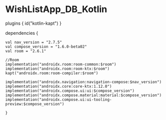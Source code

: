 # WishListApp_DB_Kotlin

<application
        android:name=".WishListApp" >

</application>



plugins {
    id("kotlin-kapt")
    }
    
dependencies {

    val nav_version = "2.7.5"
    val compose_version = "1.6.0-beta02"
    val room = "2.6.1"

    //Room
    implementation("androidx.room:room-common:$room")
    implementation("androidx.room:room-ktx:$room")
    kapt("androidx.room:room-compiler:$room")

    implementation("androidx.navigation:navigation-compose:$nav_version")
    implementation("androidx.core:core-ktx:1.12.0")
    implementation("androidx.compose.ui:ui:$compose_version")
    implementation("androidx.compose.material:material:$compose_version")
    implementation("androidx.compose.ui:ui-tooling-preview:$compose_version")

    }
